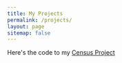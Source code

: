 ```yaml
---
title: My Projects
permalink: /projects/
layout: page
sitemap: false 
---
```


Here's the code to my <a href="http://sachinshrestha.github.io/freelancerFinal.html"> Census Project </a>

